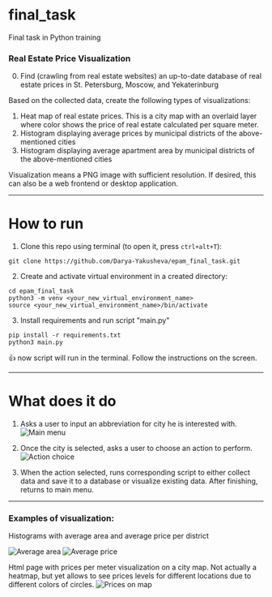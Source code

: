 # final_task
Final task in Python training

### Real Estate Price Visualization

0. Find (crawling from real estate websites) an up-to-date database of real estate prices in St. Petersburg, Moscow, and Yekaterinburg

Based on the collected data, create the following types of visualizations:

1. Heat map of real estate prices. This is a city map with an overlaid layer where color shows the price of real estate calculated per square meter.
2. Histogram displaying average prices by municipal districts of the above-mentioned cities
3. Histogram displaying average apartment area by municipal districts of the above-mentioned cities

Visualization means a PNG image with sufficient resolution. If desired, this can also be a web frontend or desktop application.

___

# How to run

1. Clone this repo using terminal (to open it, press `ctrl+alt+T`):
```
git clone https://github.com/Darya-Yakusheva/epam_final_task.git
```
2. Create and activate virtual environment in a created directory:
```
cd epam_final_task
python3 -m venv <your_new_virtual_environment_name>
source <your_new_virtual_environment_name>/bin/activate
```
3. Install requirements and run script "main.py"
```
pip install -r requirements.txt
python3 main.py
```
:+1: now script will run in the terminal. Follow the instructions on the screen.
___

# What does it do
1. Asks a user to input an abbreviation for city he is interested with.
![Main menu](https://user-images.githubusercontent.com/76222596/131891971-f641eb39-f9b0-4602-9543-7f7b27c0853f.png)

2. Once the city is selected, asks a user to choose an action to perform.
![Action choice](https://user-images.githubusercontent.com/76222596/131889513-f1750753-c7d6-437e-989f-ab9d327f9bc2.png)

3. When the action selected, runs corresponding script to either collect data and save it to a database or visualize existing data. After finishing, returns to main menu.
___

### Examples of visualization:
Histograms with average area and average price per district

![Average area](https://user-images.githubusercontent.com/76222596/131889736-0b320462-8683-49cd-9050-9bff73fc632a.png)
![Average price](https://user-images.githubusercontent.com/76222596/131889760-926dd35b-9e53-4c3b-889e-2670172c5b3d.png)

Html page with prices per meter visualization on a city map.
Not actually a heatmap, but yet allows to see prices levels for different locations due to different colors of circles.
![Prices on map](https://user-images.githubusercontent.com/76222596/131889849-aa25ab22-0655-4f43-8cf2-137a3d3fd7f1.png)

